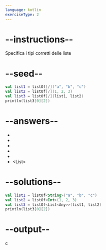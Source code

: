 ```yaml
---
language: kotlin
exerciseType: 2
---
```


# --instructions--

Specifica i tipi corretti delle liste

# --seed--

```kotlin
val list1 = listOf[/]("a", "b", "c")
val list2 = listOf[/](1, 2, 3)
val list3 = listOf[/](list1, list2)
println(list3[0][2])
```

# --answers--

- <String>
- <string>
- <Integer>
- <Int>
- <Bool>
- <List<Any>>

# --solutions--

```kotlin
val list1 = listOf<String>("a", "b", "c")
val list2 = listOf<Int>(1, 2, 3)
val list3 = listOf<List<Any>>(list1, list2)
println(list3[0][2])
```

# --output--

c
